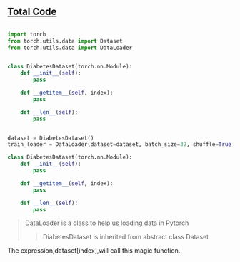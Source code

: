 
## [Total Code](Dataset%20and%20DataLoader.py)
``` python

import torch
from torch.utils.data import Dataset
from torch.utils.data import DataLoader


class DiabetesDataset(torch.nn.Module):
    def __init__(self):
        pass

    def __getitem__(self, index):
        pass

    def __len__(self):
        pass


dataset = DiabetesDataset()
train_loader = DataLoader(dataset=dataset, batch_size=32, shuffle=True, num_workers=2)

```

``` python
class DiabetesDataset(torch.nn.Module):
    def __init__(self):
        pass

    def __getitem__(self, index):
        pass

    def __len__(self):
        pass

```
>DataLoader is a class to help us loading data in Pytorch
>>DiabetesDataset is inherited from abstract class Dataset

The expression,dataset[index],will call this magic function.